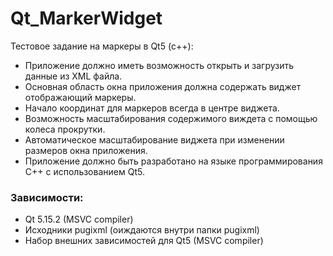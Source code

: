 # Qt_MarkerWidget

Тестовое задание на маркеры в Qt5 (с++):
 - Приложение должно иметь возможность открыть и загрузить данные из XML файла.
 - Основная область окна приложения должна содержать виджет отображающий маркеры.
 - Начало координат для маркеров всегда в центре виджета.
 - Возможность масштабирования содержимого виждета с помощью колеса прокрутки.
 - Автоматическое масштабирование виджета при изменении размеров окна приложения.
 - Приложение должно быть разработано на языке программирования C++ с использованием Qt5.

### Зависимости:
- Qt 5.15.2 (MSVC compiler)
- Исходники pugixml (оиждаются внутри папки pugixml)
- Набор внешних зависимостей для Qt5 (MSVC compiler)
